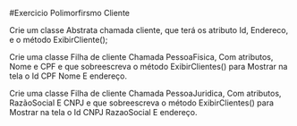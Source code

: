 #Exercicio Polimorfirsmo Cliente

Crie um classe Abstrata chamada cliente, que terá os atributo Id, Endereco,  e o método ExibirCliente();

Crie uma classe Filha de cliente Chamada PessoaFisica, Com atributos, Nome e CPF e que sobreescreva o método ExibirClientes() para Mostrar na tela o Id CPF Nome E endereço.

Crie uma classe Filha de cliente Chamada PessoaJuridica, Com atributos, RazãoSocial E CNPJ e que sobreescreva o método ExibirClientes() para Mostrar na tela o Id CNPJ RazaoSocial E endereço.